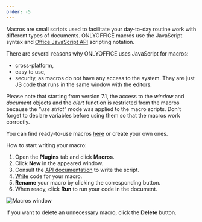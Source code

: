 ```yaml
---
order: -5
---
```


Macros are small scripts used to facilitate your day-to-day routine work with different types of documents. ONLYOFFICE macros use the JavaScript syntax and [Office JavaScript API](/officeapi/basic) scripting notation.

There are several reasons why ONLYOFFICE uses JavaScript for macros:

* cross-platform,
* easy to use,
* security, as macros do not have any access to the system. They are just JS code that runs in the same window with the editors.

Please note that starting from version 7.1, the access to the *window* and *document* objects and the *alert* function is restricted from the macros because the *"use strict"* mode was applied to the macro scripts. Don't forget to declare variables before using them so that the macros work correctly.

You can find ready-to-use macros [here](/plugin/macrosamples/) or create your own ones.

How to start writing your macro:

1. Open the **Plugins** tab and click **Macros**.
2. Click **New** in the appeared window.
3. Consult the [API documentation](/officeapi/basic) to write the script.
4. [Write](/plugin/writingmacros) code for your macro.
5. **Rename** your macro by clicking the corresponding button.
6. When ready, click **Run** to run your code in the document.

![Macros window](/assets/images/plugins/macro_window.png)

If you want to delete an unnecessary macro, click the **Delete** button.
